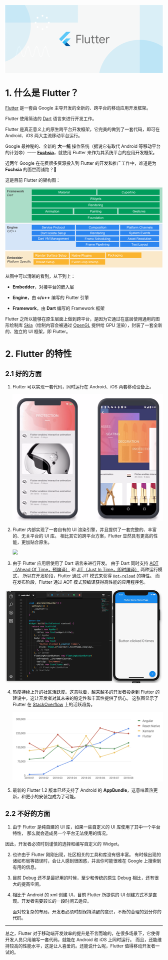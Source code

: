 ![](https://raw.githubusercontent.com/chenBingX/img/master/Flutter/Flutter-logo.png)

# 1. 什么是 Flutter？

[Flutter](https://github.com/flutter/flutter) 是一套由 Google 主导开发的全新的、跨平台的移动应用开发框架。

Flutter 使用简洁的 [Dart](https://www.dartlang.org/) 语言来进行开发工作。

Flutter 是真正意义上的原生跨平台开发框架，它完美的做到了一套代码，即可在 Android、iOS 两大主流移动平台运行。

Google 最神秘的、全新的 **大一统** 操作系统（据说它有取代 Android 等移动平台的计划😨）—— [**Fuchsia**](https://en.wikipedia.org/wiki/Google_Fuchsia)，就使用 Flutter 来作为其系统平台的应用开发框架。

近两年 Google 在花费很多资源投入到 Flutter 的开发和推广工作中，难道是为 **Fuchsia** 的面世而铺路？🤔

这是目前 Flutter 的架构图：

![](https://raw.githubusercontent.com/chenBingX/img/master/Flutter/flutter-架构2.png)

从图中可以清晰的看到，从下到上：

- **Embedder**，对接平台的嵌入层

- **Engine**，由 **c/c++** 编写的 Flutter 引擎

- **Framework**，由 **Dart** 编写的 Framework 框架

Flutter 之所以能够在原生层面上做到跨平台，是因为它通过在底层使用通用的图形绘制库 [Skia](https://zh.wikipedia.org/wiki/Skia_Graphics_Library)（绘制内容会被通过 [OpenGL](https://en.wikipedia.org/wiki/OpenGL) 提供给 GPU 渲染），封装了一套全新的、独立的 UI 框架，即 Flutter。


# 2. Flutter 的特性

## 2.1 好的方面
1. Flutter 可以实现一套代码，同时运行在 Android、iOS 两套移动设备上。

    ![](https://raw.githubusercontent.com/chenBingX/img/master/Flutter/flutter-跨平台.png)


2. Flutter 内部实现了一套自有的 UI 渲染引擎，并且提供了一套完整的、丰富的、无关平台的 UI 库。
相比其它的跨平台方案，Flutter 显然具有更高的性能，更加贴合原生。

    ![](https://raw.githubusercontent.com/chenBingX/img/master/Flutter/flutter-ui多.png)

3. 由于 Flutter 应用层使用了 Dart 语言来进行开发。
由于 Dart 同时支持 [ AOT（Ahead Of Time，预编译）](https://en.wikipedia.org/wiki/Ahead-of-time_compilation)
和 [JIT（Just In Time，即时编译）](https://en.wikipedia.org/wiki/Just-in-time_compilation) 两种运行模式，
所以在开发阶段，Flutter 通过 JIT 模式来获得 [`Hot-reload`](https://flutter.dev/docs/development/tools/hot-reload) 的特性。
而在发布阶段，Flutter 通过 AOT 模式预编译获得高性能的应用程序包。

 ![](https://raw.githubusercontent.com/chenBingX/img/master/Flutter/hot-reload.gif)

4. 热度持续上升的社区活跃度。这意味着，越来越多的开发者投身到 Flutter 的建设中，这让开发者对其未来的稳定性和丰富性提供了信心。
这张图显示了 Flutter 在 [StackOverflow](https://stackoverflow.com/) 上的活跃趋势。

    ![](https://raw.githubusercontent.com/chenBingX/img/master/Flutter/Flutter-活跃度.png)  
    
5. 最新的 Flutter 1.2 版本已经支持了 Android 的 **AppBundle**，这意味着热更新，和更小的安装包成为了可能。

## 2.2 不好的方面

1. 由于 Flutter 是纯自建的 UI 库，如果一些自定义的 UI 库使用了其中一个平台特性，
那么就会造成另一个平台无法使用的情况。

  因此，开发者必须时刻谨慎的选择和编写自定义的 Widget。

2. 也许由于 Flutter 刚刚出现，社区相关的工具和库没有很丰富。
有时候出现的诸如布局等错误时，会让人感到很困惑，并且你可能很难在 Google 上搜索到有用的信息。

3. 目前 Debug 还不是最好用的时候，至少和传统的原生 Debug 相比，还有很大的提高空间。

4. 相比于 Android 的 xml 创建 UI，目前 Flutter 所提供的 UI
   创建方式不是直观。开发者需要较长的一段时间去适应。

   面对较复杂的布局，开发者必须时刻保持清醒的意识，不断的合理的划分你的代码。

---

总之，Flutter 对于移动端开发效率的提升是不言而喻的，在很多场景下，它使得开发人员只用编写一套代码，就能在 Android 和 iOS 上同时运行。
而且，还能维持较高的性能水平，这是让人喜爱的。还能说什么呢，Flutter 值得移动开发者一试的。

